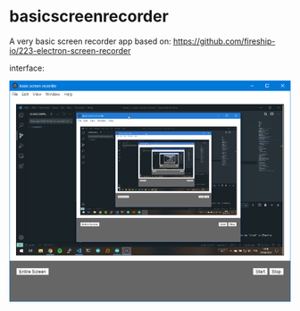 # basicscreenrecorder
A very basic screen recorder app
based on: https://github.com/fireship-io/223-electron-screen-recorder

interface: 

![app intercafe](/window.png)
